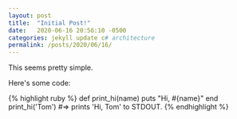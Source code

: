 ```yaml
---
layout: post
title:  "Initial Post!"
date:   2020-06-16 20:56:10 -0500
categories: jekyll update c# architecture
permalink: /posts/2020/06/16/
---
```

This seems pretty simple.

Here's some code:

{% highlight ruby %}
def print_hi(name)
  puts "Hi, #{name}"
end
print_hi('Tom')
#=> prints 'Hi, Tom' to STDOUT.
{% endhighlight %}


[jekyll-docs]: https://jekyllrb.com/docs/home
[jekyll-gh]:   https://github.com/jekyll/jekyll
[jekyll-talk]: https://talk.jekyllrb.com/
